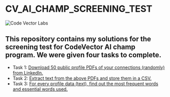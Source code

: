 # CV_AI_CHAMP_SCREENING_TEST
![Code Vector Labs](https://user-images.githubusercontent.com/53142482/91476170-3b058500-e8ba-11ea-944e-be64dd75d13f.PNG)

## This repository contains my solutions for the screening test for CodeVector AI champ program. We were given four tasks to complete. 
- Task 1: [Download 50 public profile PDFs of your connections (randomly) from LinkedIn.](/Task_1/)
- Task 2: [Extract text from the above PDFs and store them in a CSV.](/Task_2/)
- Task 3: [For every profile data (text), find out the most frequent words and essential words used.](/Task_3/)
